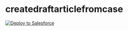 # createdraftarticlefromcase


<a href="https://githubsfdeploy.herokuapp.com?owner=derekdanderson&repo=createdraftarticlefromcase">
  <img alt="Deploy to Salesforce"
       src="https://raw.githubusercontent.com/afawcett/githubsfdeploy/master/deploy.png">
</a>
